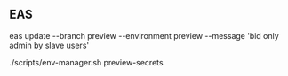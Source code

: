 ## EAS

eas update --branch preview --environment preview --message 'bid only admin by slave users'

./scripts/env-manager.sh preview-secrets
